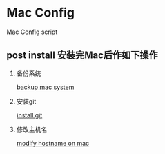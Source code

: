 # Mac Config
Mac Config script

## post install 安装完Mac后作如下操作

1. 备份系统
  
    [backup mac system](./backup_mac_system/README.md)

1. 安装git

    [install git](./install_git_on_mac/README.md)

1. 修改主机名

    [modify hostname on mac](modify_hostname_on_mac/README.md)
